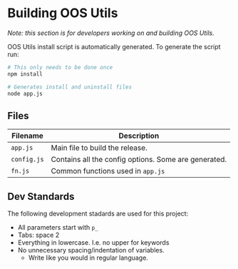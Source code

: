 # Building OOS Utils

*Note: this section is for developers working on and building OOS Utils.*

OOS Utils install script is automatically generated. To generate the script run:

```bash
# This only needs to be done once
npm install

# Generates install and uninstall files
node app.js
```


## Files
| Filename | Description |
| ------------- | -------------|
| `app.js` | Main file to build the release. |
| `config.js` | Contains all the config options. Some are generated.|
| `fn.js` | Common functions used in `app.js` |


## Dev Standards

The following development stadards are used for this project:

- All parameters start with `p_`
- Tabs: space 2
- Everything in lowercase. I.e. no upper for keywords
- No unnecessary spacing/indentation of variables.
  - Write like you would in regular language.
